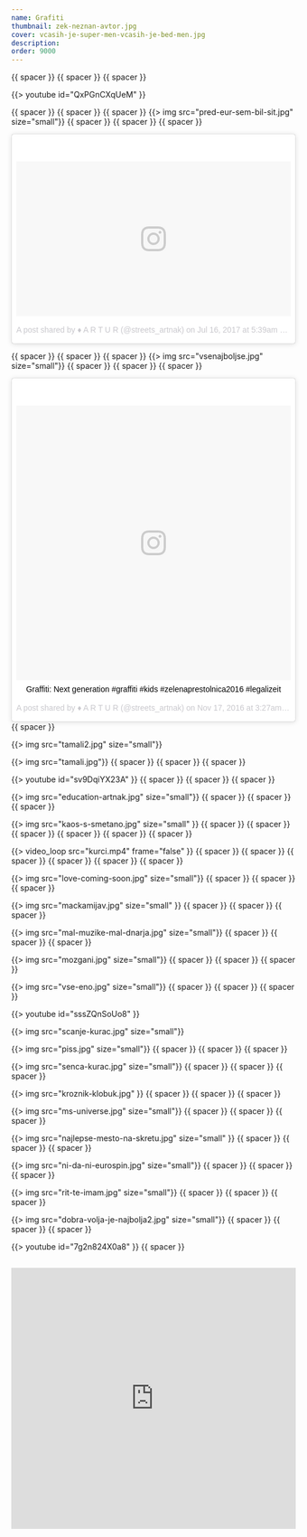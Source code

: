 ```yaml
---
name: Grafiti
thumbnail: zek-neznan-avtor.jpg
cover: vcasih-je-super-men-vcasih-je-bed-men.jpg
description:
order: 9000
---
```


{{ spacer }} {{ spacer }} {{ spacer }}

{{> youtube id="QxPGnCXqUeM" }} 

{{ spacer }} {{ spacer }} {{ spacer }} 
{{> img src="pred-eur-sem-bil-sit.jpg" size="small"}}
{{ spacer }} {{ spacer }} {{ spacer }} 

<div align="center"><blockquote class="instagram-media" data-instgrm-version="7" style=" background:#FFF; border:0; border-radius:3px; box-shadow:0 0 1px 0 rgba(0,0,0,0.5),0 1px 10px 0 rgba(0,0,0,0.15); margin: 1px; max-width:658px; padding:0; width:99.375%; width:-webkit-calc(100% - 2px); width:calc(100% - 2px);"><div style="padding:8px;"> <div style=" background:#F8F8F8; line-height:0; margin-top:40px; padding:28.125% 0; text-align:center; width:100%;"> <div style=" background:url(data:image/png;base64,iVBORw0KGgoAAAANSUhEUgAAACwAAAAsCAMAAAApWqozAAAABGdBTUEAALGPC/xhBQAAAAFzUkdCAK7OHOkAAAAMUExURczMzPf399fX1+bm5mzY9AMAAADiSURBVDjLvZXbEsMgCES5/P8/t9FuRVCRmU73JWlzosgSIIZURCjo/ad+EQJJB4Hv8BFt+IDpQoCx1wjOSBFhh2XssxEIYn3ulI/6MNReE07UIWJEv8UEOWDS88LY97kqyTliJKKtuYBbruAyVh5wOHiXmpi5we58Ek028czwyuQdLKPG1Bkb4NnM+VeAnfHqn1k4+GPT6uGQcvu2h2OVuIf/gWUFyy8OWEpdyZSa3aVCqpVoVvzZZ2VTnn2wU8qzVjDDetO90GSy9mVLqtgYSy231MxrY6I2gGqjrTY0L8fxCxfCBbhWrsYYAAAAAElFTkSuQmCC); display:block; height:44px; margin:0 auto -44px; position:relative; top:-22px; width:44px;"></div></div><p style=" color:#c9c8cd; font-family:Arial,sans-serif; font-size:14px; line-height:17px; margin-bottom:0; margin-top:8px; overflow:hidden; padding:8px 0 7px; text-align:center; text-overflow:ellipsis; white-space:nowrap;"><a href="https://www.instagram.com/p/BWm5Va7B1o1/" style=" color:#c9c8cd; font-family:Arial,sans-serif; font-size:14px; font-style:normal; font-weight:normal; line-height:17px; text-decoration:none;" target="_blank">A post shared by ♦️ A R T U R (@streets_artnak)</a> on <time style=" font-family:Arial,sans-serif; font-size:14px; line-height:17px;" datetime="2017-07-16T12:39:03+00:00">Jul 16, 2017 at 5:39am PDT</time></p></div></blockquote> <script async defer src="//platform.instagram.com/en_US/embeds.js"></script></div>

{{ spacer }} {{ spacer }} {{ spacer }}
{{> img src="vsenajboljse.jpg" size="small"}}
{{ spacer }} {{ spacer }} {{ spacer }} 

<div align="center"><blockquote class="instagram-media" data-instgrm-captioned data-instgrm-version="7" style=" background:#FFF; border:0; border-radius:3px; box-shadow:0 0 1px 0 rgba(0,0,0,0.5),0 1px 10px 0 rgba(0,0,0,0.15); margin: 1px; max-width:658px; padding:0; width:99.375%; width:-webkit-calc(100% - 2px); width:calc(100% - 2px);"><div style="padding:8px;"> <div style=" background:#F8F8F8; line-height:0; margin-top:40px; padding:50.0% 0; text-align:center; width:100%;"> <div style=" background:url(data:image/png;base64,iVBORw0KGgoAAAANSUhEUgAAACwAAAAsCAMAAAApWqozAAAABGdBTUEAALGPC/xhBQAAAAFzUkdCAK7OHOkAAAAMUExURczMzPf399fX1+bm5mzY9AMAAADiSURBVDjLvZXbEsMgCES5/P8/t9FuRVCRmU73JWlzosgSIIZURCjo/ad+EQJJB4Hv8BFt+IDpQoCx1wjOSBFhh2XssxEIYn3ulI/6MNReE07UIWJEv8UEOWDS88LY97kqyTliJKKtuYBbruAyVh5wOHiXmpi5we58Ek028czwyuQdLKPG1Bkb4NnM+VeAnfHqn1k4+GPT6uGQcvu2h2OVuIf/gWUFyy8OWEpdyZSa3aVCqpVoVvzZZ2VTnn2wU8qzVjDDetO90GSy9mVLqtgYSy231MxrY6I2gGqjrTY0L8fxCxfCBbhWrsYYAAAAAElFTkSuQmCC); display:block; height:44px; margin:0 auto -44px; position:relative; top:-22px; width:44px;"></div></div> <p style=" margin:8px 0 0 0; padding:0 4px;"> <a href="https://www.instagram.com/p/BM6Nj7sA2Pq/" style=" color:#000; font-family:Arial,sans-serif; font-size:14px; font-style:normal; font-weight:normal; line-height:17px; text-decoration:none; word-wrap:break-word;" target="_blank">Graffiti: Next generation #graffiti #kids #zelenaprestolnica2016 #legalizeit</a></p> <p style=" color:#c9c8cd; font-family:Arial,sans-serif; font-size:14px; line-height:17px; margin-bottom:0; margin-top:8px; overflow:hidden; padding:8px 0 7px; text-align:center; text-overflow:ellipsis; white-space:nowrap;">A post shared by ♦️ A R T U R (@streets_artnak) on <time style=" font-family:Arial,sans-serif; font-size:14px; line-height:17px;" datetime="2016-11-17T11:27:26+00:00">Nov 17, 2016 at 3:27am PST</time></p></div></blockquote> <script async defer src="//platform.instagram.com/en_US/embeds.js"></script> </div>
{{ spacer }} 

{{> img src="tamali2.jpg" size="small"}} 

{{> img src="tamali.jpg"}}
{{ spacer }} {{ spacer }} {{ spacer }} 

{{> youtube id="sv9DqiYX23A" }} 
{{ spacer }} {{ spacer }} {{ spacer }} 

{{> img src="education-artnak.jpg" size="small"}}
{{ spacer }} {{ spacer }} {{ spacer }} 

{{> img src="kaos-s-smetano.jpg" size="small" }}
{{ spacer }} {{ spacer }} {{ spacer }} {{ spacer }} {{ spacer }} {{ spacer }} 

{{> video_loop src="kurci.mp4" frame="false" }}
{{ spacer }} {{ spacer }} {{ spacer }} {{ spacer }} {{ spacer }} {{ spacer }} 

{{> img src="love-coming-soon.jpg" size="small"}}
{{ spacer }} {{ spacer }} {{ spacer }} 

{{> img src="mackamijav.jpg" size="small" }}
{{ spacer }} {{ spacer }} {{ spacer }} 

{{> img src="mal-muzike-mal-dnarja.jpg" size="small"}}
{{ spacer }} {{ spacer }} {{ spacer }} 

{{> img src="mozgani.jpg" size="small"}}
{{ spacer }} {{ spacer }} {{ spacer }} 

{{> img src="vse-eno.jpg" size="small"}}
{{ spacer }} {{ spacer }} {{ spacer }} 

{{> youtube id="sssZQnSoUo8" }} 

{{> img src="scanje-kurac.jpg" size="small"}}

{{> img src="piss.jpg" size="small"}}
{{ spacer }} {{ spacer }} {{ spacer }} 

{{> img src="senca-kurac.jpg" size="small"}}
{{ spacer }} {{ spacer }} {{ spacer }} 

{{> img src="kroznik-klobuk.jpg" }}
{{ spacer }} {{ spacer }} {{ spacer }} 

{{> img src="ms-universe.jpg" size="small"}}
{{ spacer }} {{ spacer }} {{ spacer }} 

{{> img src="najlepse-mesto-na-skretu.jpg" size="small" }}
{{ spacer }} {{ spacer }} {{ spacer }} 

{{> img src="ni-da-ni-eurospin.jpg" size="small"}}
{{ spacer }} {{ spacer }} {{ spacer }} 

{{> img src="rit-te-imam.jpg" size="small"}}
{{ spacer }} {{ spacer }} {{ spacer }} 

{{> img src="dobra-volja-je-najbolja2.jpg" size="small"}}
{{ spacer }} {{ spacer }} {{ spacer }} 

{{> youtube id="7g2n824X0a8" }} 
{{ spacer }} 


<h2> <iframe src="https://www.facebook.com/plugins/post.php?href=https%3A%2F%2Fwww.facebook.com%2Fmiha.artnak%2Fposts%2F10158063062870181&width=500" width="100%" height="462" style="border:none;overflow:hidden" scrolling="no" frameborder="0" allowTransparency="true"></iframe> </h2>

<!--
## <div class="fb-share-button" data-href="http://artur.zekcrew.com/projects/grafiti/" data-layout="button" data-size="large" data-mobile-iframe="true"><a class="fb-xfbml-parse-ignore" target="_blank" href="https://www.facebook.com/sharer/sharer.php?u=http%3A%2F%2Fartur.zekcrew.com%2Fprojects%2Fgrafiti%2F&amp;src=sdkpreparse">Share</a></div>
-->


